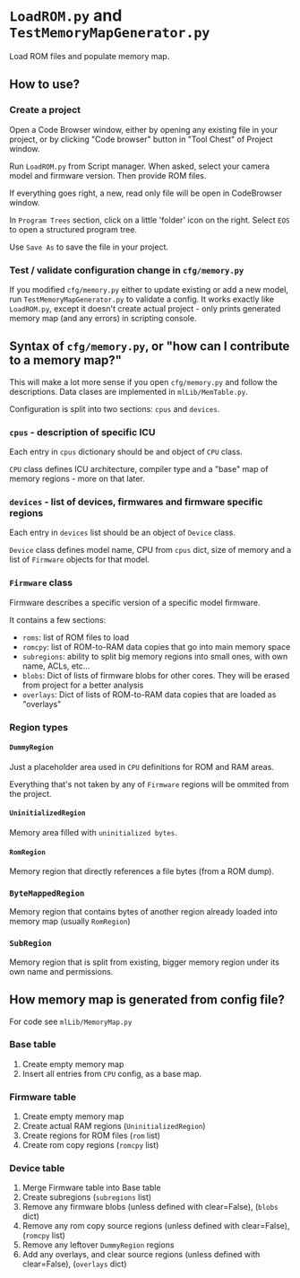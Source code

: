 # `LoadROM.py` and `TestMemoryMapGenerator.py`

Load ROM files and populate memory map.

## How to use?

### Create a project

Open a Code Browser window, either by opening any existing file in your project,
or by clicking "Code browser" button in "Tool Chest" of Project window.

Run `LoadROM.py` from Script manager. When asked, select your camera
model and firmware version. Then provide ROM files. 

If everything goes right, a new, read only file will be open in CodeBrowser
window.

In `Program Trees` section, click on a little 'folder' icon on the right.
Select `EOS` to open a structured program tree.

Use `Save As` to save the file in your project.

### Test / validate configuration change in `cfg/memory.py`

If you modified `cfg/memory.py` either to update existing or add a new model,
run `TestMemoryMapGenerator.py` to validate a config. It works exactly like
`LoadROM.py`, except it doesn't create actual project - only prints generated
memory map (and any errors) in scripting console.

## Syntax of `cfg/memory.py`, or "how can I contribute to a memory map?"

This will make a lot more sense if you open `cfg/memory.py` and follow the 
descriptions. Data clases are implemented in `mlLib/MemTable.py`.

Configuration is split into two sections: `cpus` and `devices`.

### `cpus` - description of specific ICU

Each entry in `cpus` dictionary should be and object of `CPU` class.

`CPU` class defines ICU architecture, compiler type and a "base" map of memory
regions - more on that later.

### `devices` - list of devices, firmwares and firmware specific regions
Each entry in `devices` list should be an object of `Device` class.

`Device` class defines model name, CPU from `cpus` dict, size of memory and
a list of `Firmware` objects for that model.

### `Firmware` class
Firmware describes a specific version of a specific model firmware.

It contains a few sections:
- `roms`: list of ROM files to load
- `romcpy`: list of ROM-to-RAM data copies that go into main memory space
- `subregions`: ability to split big memory regions into small ones, with own name, ACLs, etc...
- `blobs`: Dict of lists of firmware blobs for other cores. They will be erased from project for a better analysis
- `overlays`: Dict of lists of ROM-to-RAM data copies that are loaded as "overlays"

### Region types

#### `DummyRegion`
Just a placeholder area used in `CPU` definitions for ROM and RAM areas.

Everything that's not taken by any of `Firmware` regions will be ommited from the project.

#### `UninitializedRegion`
Memory area filled with `uninitialized bytes`. 

#### `RomRegion`
Memory region that directly references a file bytes (from a ROM dump).

### `ByteMappedRegion`
Memory region that contains bytes of another region already loaded into memory map (usually `RomRegion`)

### `SubRegion`
Memory region that is split from existing, bigger memory region under its own name and permissions.

## How memory map is generated from config file?

For code see `mlLib/MemoryMap.py`

### Base table
1. Create empty memory map
2. Insert all entries from `CPU` config, as a base map.

### Firmware table
1. Create empty memory map
2. Create actual RAM regions (`UninitializedRegion`)
3. Create regions for ROM files (`rom` list)
4. Create rom copy regions (`romcpy` list)

### Device table
1. Merge Firmware table into Base table
2. Create subregions (`subregions` list)
3. Remove any firmware blobs (unless defined with clear=False), (`blobs` dict)
4. Remove any rom copy source regions (unless defined with clear=False), (`romcpy` list)
5. Remove any leftover `DummyRegion` regions
6. Add any overlays, and clear source regions (unless defined with clear=False), (`overlays` dict)

